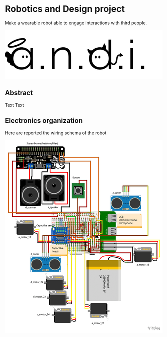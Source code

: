 # Robotics and Design project
Make a wearable robot able to engage interactions with third people.

<img src="Documentation/andi logo.png" />

## Abstract
Text Text

## Electronics organization
Here are reported the wiring schema of the robot

<img src="Documentation/Circuit diagram.png" />
